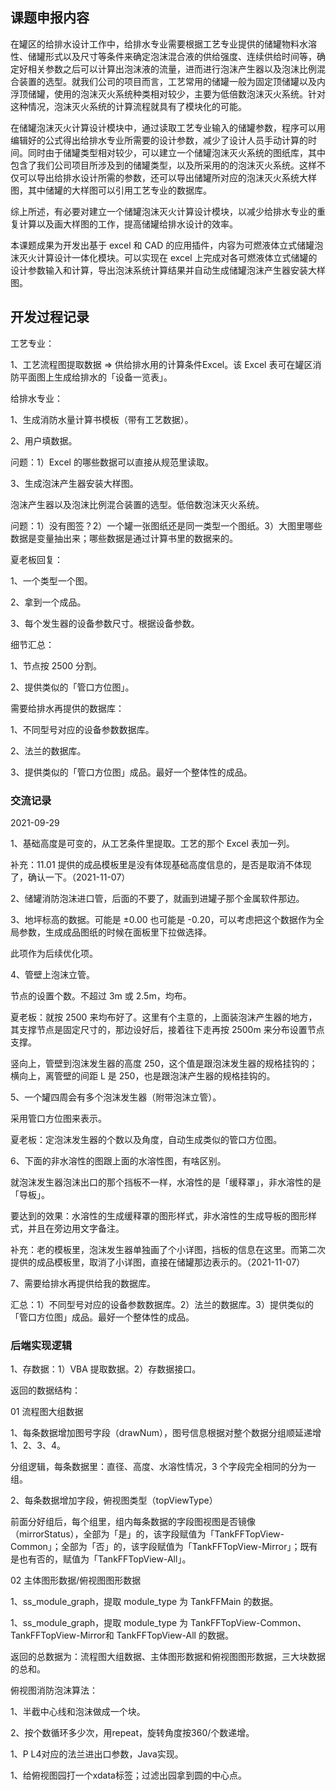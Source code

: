 ## 课题申报内容

在罐区的给排水设计工作中，给排水专业需要根据工艺专业提供的储罐物料水溶性、储罐形式以及尺寸等条件来确定泡沫混合液的供给强度、连续供给时间等，确定好相关参数之后可以计算出泡沫液的流量，进而进行泡沫产生器以及泡沫比例混合装置的选型。就我们公司的项目而言，工艺常用的储罐一般为固定顶储罐以及内浮顶储罐，使用的泡沫灭火系统种类相对较少，主要为低倍数泡沫灭火系统。针对这种情况，泡沫灭火系统的计算流程就具有了模块化的可能。

在储罐泡沫灭火计算设计模块中，通过读取工艺专业输入的储罐参数，程序可以用编辑好的公式得出给排水专业所需要的设计参数，减少了设计人员手动计算的时间。同时由于储罐类型相对较少，可以建立一个储罐泡沫灭火系统的图纸库，其中包含了我们公司项目所涉及到的储罐类型，以及所采用的的泡沫灭火系统。这样不仅可以导出给排水设计所需的参数，还可以导出储罐所对应的泡沫灭火系统大样图，其中储罐的大样图可以引用工艺专业的数据库。

综上所述，有必要对建立一个储罐泡沫灭火计算设计模块，以减少给排水专业的重复计算以及画大样图的工作，提高储罐给排水设计的效率。

本课题成果为开发出基于 excel 和 CAD 的应用插件，内容为可燃液体立式储罐泡沫灭火计算设计一体化模块。可以实现在 excel 上完成对各可燃液体立式储罐的设计参数输入和计算，导出泡沫系统计算结果并自动生成储罐泡沫产生器安装大样图。

## 开发过程记录

工艺专业：

1、工艺流程图提取数据 => 供给排水用的计算条件Excel。该 Excel 表可在罐区消防平面图上生成给排水的「设备一览表」。

给排水专业：

1、生成消防水量计算书模板（带有工艺数据）。

2、用户填数据。

问题：1）Excel 的哪些数据可以直接从规范里读取。

3、生成泡沫产生器安装大样图。

泡沫产生器以及泡沫比例混合装置的选型。低倍数泡沫灭火系统。

问题：1）没有图签？2）一个罐一张图纸还是同一类型一个图纸。3）大图里哪些数据是变量抽出来；哪些数据是通过计算书里的数据来的。

夏老板回复：

1、一个类型一个图。

2、拿到一个成品。

3、每个发生器的设备参数尺寸。根据设备参数。

细节汇总：

1、节点按 2500 分割。

2、提供类似的「管口方位图」。

需要给排水再提供的数据库：

1、不同型号对应的设备参数数据库。

2、法兰的数据库。

3、提供类似的「管口方位图」成品。最好一个整体性的成品。

### 交流记录

2021-09-29

1、基础高度是可变的，从工艺条件里提取。工艺的那个 Excel 表加一列。

补充：11.01 提供的成品模板里是没有体现基础高度信息的，是否是取消不体现了，确认一下。（2021-11-07）

2、储罐消防泡沫进口管，后面的不要了，就画到进罐子那个金属软件那边。

3、地坪标高的数据。可能是 ±0.00 也可能是 -0.20，可以考虑把这个数据作为全局参数，生成成品图纸的时候在面板里下拉做选择。

此项作为后续优化项。

4、管壁上泡沫立管。

节点的设置个数。不超过 3m 或 2.5m，均布。

夏老板：就按 2500 来均布好了。这里有个主意的，上面装泡沫产生器的地方，其支撑节点是固定尺寸的，那边设好后，接着往下走再按 2500m 来分布设置节点支撑。

竖向上，管壁到泡沫发生器的高度 250，这个值是跟泡沫发生器的规格挂钩的；横向上，离管壁的间距 L 是 250，也是跟泡沫产生器的规格挂钩的。

5、一个罐四周会有多个泡沫发生器（附带泡沫立管）。

采用管口方位图来表示。

夏老板：定泡沫发生器的个数以及角度，自动生成类似的管口方位图。

6、下面的非水溶性的图跟上面的水溶性图，有啥区别。

就泡沫发生器泡沫出口的那个挡板不一样，水溶性的是「缓释罩」，非水溶性的是「导板」。

要达到的效果：水溶性的生成缓释罩的图形样式，非水溶性的生成导板的图形样式，并且在旁边用文字备注。

补充：老的模板里，泡沫发生器单独画了个小详图，挡板的信息在这里。而第二次提供的成品模板里，取消了小详图，直接在储罐那边表示的。（2021-11-07）
 
7、需要给排水再提供给我的数据库。

汇总：1）不同型号对应的设备参数数据库。2）法兰的数据库。3）提供类似的「管口方位图」成品。最好一个整体性的成品。

### 后端实现逻辑

1、存数据：1）VBA 提取数据。2）存数据接口。

返回的数据结构：

01 流程图大组数据

1、每条数据增加图号字段（drawNum），图号信息根据对整个数据分组顺延递增 1、2、3、4。

分组逻辑，每条数据里：直径、高度、水溶性情况，3 个字段完全相同的分为一组。

2、每条数据增加字段，俯视图类型（topViewType）

前面分好组后，每个组里，组内每条数据的字段图视图是否镜像（mirrorStatus），全部为「是」的，该字段赋值为「TankFFTopView-Common」；全部为「否」的，该字段赋值为「TankFFTopView-Mirror」；既有是也有否的，赋值为「TankFFTopView-All」。

02 主体图形数据/俯视图图形数据

1、ss_module_graph，提取 module_type 为 TankFFMain 的数据。

1、ss_module_graph，提取 module_type 为 TankFFTopView-Common、TankFFTopView-Mirror和 TankFFTopView-All 的数据。

返回的总数据为：流程图大组数据、主体图形数据和俯视图图形数据，三大块数据的总和。

俯视图消防泡沫算法：

1、半截中心线和泡沫做成一个块。

2、按个数循环多少次，用repeat，旋转角度按360/个数递增。

1、P L4对应的法兰进出口参数，Java实现。

1、给俯视图园打一个xdata标签；过滤出园拿到圆的中心点。
